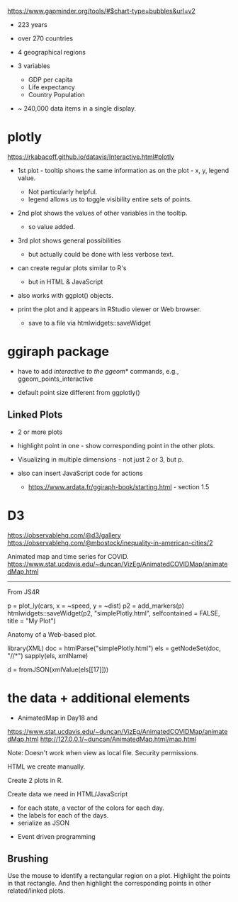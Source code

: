 https://www.gapminder.org/tools/#$chart-type=bubbles&url=v2


+ 223 years
+ over 270 countries
+ 4 geographical regions
+ 3 variables
   + GDP per capita
   + Life expectancy
   + Country Population

+ ~ 240,000 data items in a single display.


# plotly

https://rkabacoff.github.io/datavis/Interactive.html#plotly

+ 1st plot - tooltip shows the same information as on the plot - x, y, legend value.
   + Not particularly helpful.
   + legend allows us to toggle visibility entire sets of points.

+ 2nd plot shows the values of other variables in the tooltip.
   + so value added.

+ 3rd plot shows general possibilities
   + but actually could be done with less verbose text.

+ can create regular plots similar to R's
   + but in HTML & JavaScript

+ also works with ggplot() objects.

+ print the plot and it appears in RStudio viewer or Web browser.
   + save to a file via htmlwidgets::saveWidget
   



# ggiraph package

+ have to add _interactive to the ggeom_* commands, e.g., ggeom_points_interactive

+ default point size different from ggplotly()


## Linked Plots

+ 2 or more plots

+ highlight point in one - show corresponding point in the other  plots.

+ Visualizing in multiple dimensions - not just 2 or 3, but p.

+ also can insert JavaScript code for actions
   + https://www.ardata.fr/ggiraph-book/starting.html - section 1.5




# D3

https://observablehq.com/@d3/gallery
https://observablehq.com/@mbostock/inequality-in-american-cities/2



Animated map and time series for COVID.
https://www.stat.ucdavis.edu/~duncan/VizEg/AnimatedCOVIDMap/animatedMap.html









--------

From JS4R

p = plot_ly(cars, x = ~speed, y = ~dist)
p2 = add_markers(p)
htmlwidgets::saveWidget(p2, "simplePlotly.html", selfcontained = FALSE, title = "My Plot")


Anatomy of a Web-based plot.



library(XML)
doc = htmlParse("simplePlotly.html")
els = getNodeSet(doc, "//*")
sapply(els, xmlName)


d = fromJSON(xmlValue(els[[17]]))
# the data + additional elements




- AnimatedMap in Day18 and

https://www.stat.ucdavis.edu/~duncan/VizEg/AnimatedCOVIDMap/animatedMap.html
http://127.0.0.1/~duncan/AnimatedMap.html/map.html

Note: Doesn't work when view as local file. Security permissions.


HTML we create manually.

Create 2 plots in R.

Create data we need in HTML/JavaScript
   + for each state, a vector of the colors for each day.
   + the labels for each of the days.
   + serialize as JSON




- Event driven programming



## Brushing

Use the mouse to identify a rectangular region on a plot.
Highlight the points in that rectangle.  And then highlight
the corresponding points in other related/linked plots.


